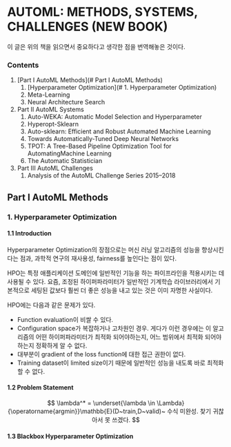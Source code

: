# AUTOML: METHODS, SYSTEMS, CHALLENGES (NEW BOOK)

이 글은 위의 책을 읽으면서 중요하다고 생각한 점을 번역해놓은 것이다.



### Contents

1. [Part I AutoML Methods](# Part I AutoML Methods)
   1. [Hyperparameter Optimization](# 1. Hyperparameter Optimization)
   2. Meta-Learning
   3. Neural Architecture Search
2. Part II AutoML Systems
   1. Auto-WEKA: Automatic Model Selection and Hyperparameter
   2. Hyperopt-Sklearn
   3. Auto-sklearn: Efficient and Robust Automated Machine Learning
   4. Towards Automatically-Tuned Deep Neural Networks
   5. TPOT: A Tree-Based Pipeline Optimization Tool for AutomatingMachine Learning
   6. The Automatic Statistician
3. Part III AutoML Challenges
   1. Analysis of the AutoML Challenge Series 2015–2018



## Part I AutoML Methods

### 1. Hyperparameter Optimization

#### 1.1 Introduction

Hyperparameter Optimization의 장점으로는 머신 러닝 알고리즘의 성능을 향상시킨다는 점과, 과학적 연구의 재사용성, fairness를 높인다는 점이 있다.

HPO는 특정 애플리케이션 도메인에 일반적인 기능을 하는 파이프라인을 적용시키는 데 사용될 수 있다. 요즘, 조정된 하이퍼파라미터가 일반적인 기계학습 라이브러리에서 기본적으로 세팅된 값보다 훨씬 더 좋은 성능을 내고 있는 것은 이미 자명한 사실이다.

HPO에는 다음과 같은 문제가 있다.

- Function evaluation이 비쌀 수 있다.
- Configuration space가 복잡하거나 고차원인 경우. 게다가 이런 경우에는 이 알고리즘의 어떤 하이퍼파라미터가 최적화 되어야하는지, 어느 범위에서 최적화 되어야하는지 정확하게 알 수 없다.
- 대부분이 gradient of the loss function에 대한 접근 권한이 없다.
- Training dataset이 limited size이기 때문에 일반적인 성능을 내도록 바로 최적화할 수 없다.



#### 1.2 Problem Statement

$$
\lambda^* = \underset{\lambda \in \Lambda}{\operatorname{argmin}}\mathbb{E}(D~train,D~valid)~ 수식 미완성. 찾기 귀찮아서 못 쓰겠다.
$$

#### 1.3 Blackbox Hyperparameter Optimization



